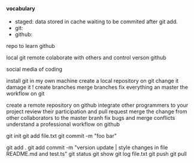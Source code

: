 #### vocabulary
* staged: data stored in cache waiting to be commited after git add.
* git:
* github:

repo to learn github

local git
remote colaborate with others and control verson github

social media of coding

install git in my own machine
create a local repository on git
change it
damage it !
create branches
merge branches
fix everything an master the workflow on git

create a remote repository on github
integrate other programmers to your project
review their participation and pull request
merge the change from other collaborators to the master branh
fix bugs and merge conflicts
understand a professional workflow on github


git init
git add file.txt
git commit -m "foo bar"

git add .
git add commit -m "version update | style changes in file README.md and test.ts"
git status
git show 
git log file.txt
git push
git pull